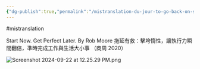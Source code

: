 ```yaml
---
{"dg-publish":true,"permalink":"/mistranslation-du-jour-to-go-back-on-sth/","noteIcon":"2"}
---
```


#mistranslation 

Start Now. Get Perfect Later. By Rob Moore
拖延有救：擊垮惰性，讓執行力瞬間翻倍，準時完成工作與生活大小事 （商周 2020）

![Screenshot 2024-09-22 at 12.25.29 PM.png](/img/user/_attachments/_OB/Screenshot%202024-09-22%20at%2012.25.29%20PM.png)